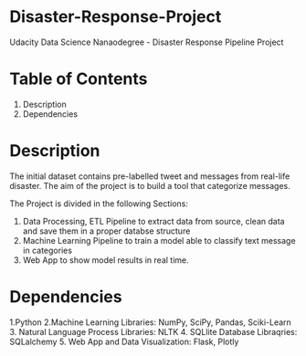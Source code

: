 # Disaster-Response-Project
Udacity Data Science Nanaodegree - Disaster Response Pipeline Project
# Table of Contents
1. Description
2. Dependencies


# Description
The initial dataset contains pre-labelled tweet and messages from real-life disaster. The aim of the project is to build a tool that categorize messages.

The Project is divided in the following Sections:
1. Data Processing, ETL Pipeline to extract data from source, clean data and save them in a proper databse structure
2. Machine Learning Pipeline to train a model able to classify text message in categories
3. Web App to show model results in real time.

# Dependencies
1.Python 
2.Machine Learning Libraries: NumPy, SciPy, Pandas, Sciki-Learn
3. Natural Language Process Libraries: NLTK
4. SQLlite Database Libraqries: SQLalchemy
5. Web App and Data Visualization: Flask, Plotly



